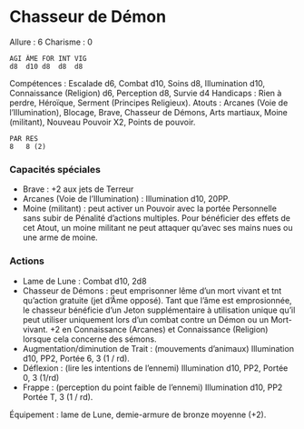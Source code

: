 # Chasseur de Démon

Allure : 6
Charisme : 0

	AGI	ÂME	FOR	INT	VIG
	d8	d10	d8	d8	d8

Compétences : Escalade d6, Combat d10, Soins d8, Illumination d10, Connaissance (Religion) d6, Perception d8, Survie d4
Handicaps : Rien à perdre, Héroïque, Serment (Principes Religieux).
Atouts : Arcanes (Voie de l’Illumination), Blocage, Brave, Chasseur de Démons, Arts martiaux, Moine (militant), Nouveau Pouvoir X2, Points de pouvoir.

	PAR	RES
	8	8 (2)

### Capacités spéciales
- Brave : +2 aux jets de Terreur
- Arcanes (Voie de l’Illumination) : Illumination d10, 20PP.
- Moine (militant) : peut activer un Pouvoir avec la portée Personnelle sans subir de Pénalité d’actions multiples. Pour bénéficier des effets de cet Atout, un moine militant ne peut attaquer qu’avec ses mains nues ou une arme de moine.

### Actions
- Lame de Lune : Combat d10, 2d8
- Chasseur de Démons : peut emprisonner lême d’un mort vivant et tnt qu’action gratuite (jet d’Âme opposé). Tant que l’âme est emprosionnée, le chasseur bénéficie d’un Jeton supplémentaire à utilisation unique qu’il peut utiliser uniquement lors d’un combat contre un Démon ou un Mort-vivant. +2 en Connaissance (Arcanes) et Connaissance (Religion) lorsque cela concerne des sémons.
- Augmentation/diminution de Trait : (mouvements d’animaux) Illumination d10, PP2, Portée 6, 3 (1 / rd).
- Déflexion : (lire les intentions de l’ennemi) Illumination d10, PP2, Portée 0, 3 (1/rd)
- Frappe : (perception du point faible de l’ennemi) Illumination d10, PP2 Portée T, 3 (1 / rd).

Équipement : lame de Lune, demie-armure de bronze moyenne (+2).
